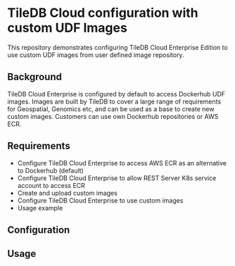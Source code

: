 # TileDB Cloud configuration with custom UDF Images

This repository demonstrates configuring TileDB Cloud Enterprise Edition to use custom UDF images from user defined image repository.

## Background

TileDB Cloud Enterprise is configured by default to access Dockerhub UDF images. Images are built by TileDB to cover a large range of requirements for Geospatial, Genomics etc, and can be used as a base to create new custom images. Customers can use own Dockerhub repositories or AWS ECR.

## Requirements

- Configure TileDB Cloud Enterprise to access AWS ECR as an alternative to Dockerhub (default)
- Configure TileDB Cloud Enterprise to allow REST Server K8s service account to access ECR
- Create and upload custom images
- Configure TileDB Cloud Enterprise to use custom images
- Usage example

## Configuration

## Usage
